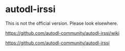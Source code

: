 # autodl-irssi

This is not the official version. Please look elsewhere. 

https://github.com/autodl-community/autodl-irssi/wiki

https://github.com/autodl-community/autodl-irssi

